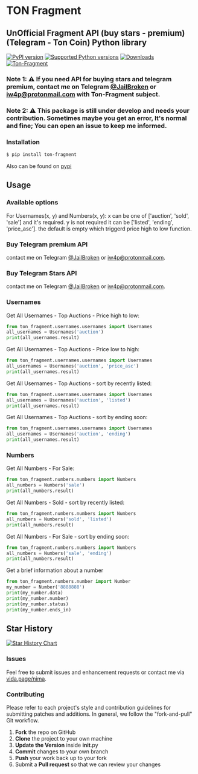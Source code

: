 # TON Fragment

## UnOfficial Fragment API (buy stars - premium) (Telegram - Ton Coin) Python library

[![PyPI version](https://img.shields.io/pypi/v/ton-fragment.svg)](https://pypi.org/project/ton-fragment)
[![Supported Python versions](https://img.shields.io/pypi/pyversions/ton-fragment.svg)](#Installation)
[![Downloads](https://pepy.tech/badge/ton-fragment)](https://pepy.tech/project/ton-fragment)
[![Ton-Fragment](https://github.com/iw4p/ton-fragment/raw/master/images/main_page_fragment.jpeg
)](https://pypi.org/project/ton-fragment/)

### Note 1: ⚠️ If you need API for buying stars and telegram premium, contact me on Telegram [@JailBroken](https://t.me/JailBroken) or [iw4p@protonmail.com](mailto:iw4p@protonmail.com?subject=Ton-Fragment) with Ton-Fragment subject.


### Note 2: ⚠️ This package is still under develop and needs your contribution. Sometimes maybe you get an error, It's normal and fine; You can open an issue to keep me informed.

### Installation

```sh
$ pip install ton-fragment
```
Also can be found on [pypi](https://pypi.org/project/ton-fragment/)

## Usage
### Available options
For Usernames(x, y) and Numbers(x, y):
x can be one of ['auction', 'sold', 'sale'] and it's required.
y is not required it can be ['listed', 'ending', 'price_asc']. the default is empty which triggerd price high to low function.

### Buy Telegram premium API
contact me on Telegram [@JailBroken](https://t.me/JailBroken) or [iw4p@protonmail.com](mailto:iw4p@protonmail.com?subject=Ton-Fragment).

### Buy Telegram Stars API
contact me on Telegram [@JailBroken](https://t.me/JailBroken) or [iw4p@protonmail.com](mailto:iw4p@protonmail.com?subject=Ton-Fragment).


### Usernames
Get All Usernames - Top Auctions - Price high to low:
```python
from ton_fragment.usernames.usernames import Usernames
all_usernames = Usernames('auction')
print(all_usernames.result)
```
Get All Usernames - Top Auctions - Price low to high:
```python
from ton_fragment.usernames.usernames import Usernames
all_usernames = Usernames('auction', 'price_asc')
print(all_usernames.result)
```
Get All Usernames - Top Auctions - sort by recently listed:
```python
from ton_fragment.usernames.usernames import Usernames
all_usernames = Usernames('auction', 'listed')
print(all_usernames.result)
```
Get All Usernames - Top Auctions - sort by ending soon:
```python
from ton_fragment.usernames.usernames import Usernames
all_usernames = Usernames('auction', 'ending')
print(all_usernames.result)
```
### Numbers
Get All Numbers - For Sale:
```python
from ton_fragment.numbers.numbers import Numbers
all_numbers = Numbers('sale')
print(all_numbers.result)
```
Get All Numbers - Sold - sort by recently listed:
```python
from ton_fragment.numbers.numbers import Numbers
all_numbers = Numbers('sold', 'listed')
print(all_numbers.result)
```
Get All Numbers - For Sale - sort by ending soon:
```python
from ton_fragment.numbers.numbers import Numbers
all_numbers = Numbers('sale', 'ending')
print(all_numbers.result)
```
Get a brief information about a number
```python
from ton_fragment.numbers.number import Number
my_number = Number('8888888')
print(my_number.data)
print(my_number.number)
print(my_number.status)
print(my_number.ends_in)
```
## Star History

[![Star History Chart](https://api.star-history.com/svg?repos=iw4p/ton-fragment&type=Date)](https://star-history.com/#iw4p/ton-fragment&Date)

### Issues
Feel free to submit issues and enhancement requests or contact me via [vida.page/nima](https://vida.page/nima).

### Contributing
Please refer to each project's style and contribution guidelines for submitting patches and additions. In general, we follow the "fork-and-pull" Git workflow.

 1. **Fork** the repo on GitHub
 2. **Clone** the project to your own machine
 3. **Update the Version** inside __init__.py
 4. **Commit** changes to your own branch
 5. **Push** your work back up to your fork
 6. Submit a **Pull request** so that we can review your changes
